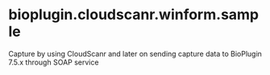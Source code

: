 # bioplugin.cloudscanr.winform.sample
Capture by using CloudScanr and later on sending capture data to BioPlugin 7.5.x through SOAP service
